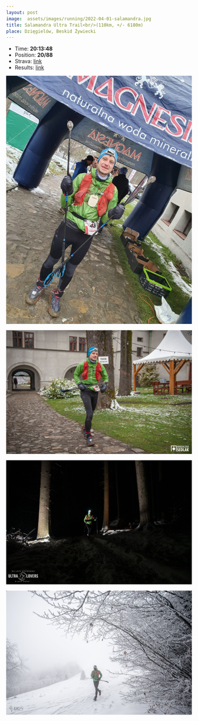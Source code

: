 ```yaml
---
layout: post
image:  assets/images/running/2022-04-01-salamandra.jpg
title: Salamandra Ultra Trail<br/>(110km, +/- 6180m)
place: Dzięgielów, Beskid Żywiecki
---
```


- Time: **20:13:48**
- Position: **20/88**
- Strava: [link](https://www.strava.com/activities/6925947501)
- Results: [link](/assets/images/running/2022-04-01-salamandra-results.pdf)

![Me](/assets/images/running/2022-04-01-salamandra-me.jpg)

![Me](/assets/images/running/2022-04-01-salamandra-me-2.jpg)

![Me](/assets/images/running/2022-04-01-salamandra-me-3.jpg)

![Me](/assets/images/running/2022-04-01-salamandra-me-4.jpg)
